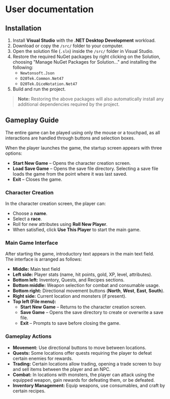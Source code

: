 # User documentation

## Installation

1. Install **Visual Studio** with the **.NET Desktop Development** workload.
2. Download or copy the `/src/` folder to your computer.
3. Open the solution file (`.sln`) inside the `/src/` folder in Visual Studio.
4. Restore the required NuGet packages by right clicking on the Solution, choosing "Manage NuGet Packages for Solution..." and installing the following:
   - `Newtonsoft.Json`
   - `D20Tek.Common.Net47`
   - `D20Tek.DiceNotation.Net47`
5. Build and run the project.

> **Note:** Restoring the above packages will also automatically install any additional dependencies required by the project.

## Gameplay Guide
The entire game can be played using only the mouse or a touchpad, as all interactions are handled through buttons and selection boxes.

When the player launches the game, the startup screen appears with three options:
- **Start New Game** – Opens the character creation screen.
- **Load Save Game** – Opens the save file directory. Selecting a save file loads the game from the point where it was last saved.
- **Exit** – Closes the game.

### Character Creation
In the character creation screen, the player can:
- Choose a **name**.
- Select a **race**.
- Roll for new attributes using **Roll New Player**.
- When satisfied, click **Use This Player** to start the main game.

### Main Game Interface
After starting the game, introductory text appears in the main text field.  
The interface is arranged as follows:
- **Middle:** Main text field
- **Left side:** Player stats (name, hit points, gold, XP, level, attributes).
- **Bottom left:** Inventory, Quests, and Recipes sections.
- **Bottom middle:** Weapon selection for combat and consumable usage.
- **Bottom right:** Directional movement buttons (**North**, **West**, **East**, **South**).
- **Right side:** Current location and monsters (if present).
- **Top left (File menu):**
  - **Start New Game** – Returns to the character creation screen.
  - **Save Game** – Opens the save directory to create or overwrite a save file.
  - **Exit** – Prompts to save before closing the game.

### Gameplay Actions
- **Movement:** Use directional buttons to move between locations.
- **Quests:** Some locations offer quests requiring the player to defeat certain enemies for rewards.
- **Trading:** Certain locations allow trading, opening a trade screen to buy and sell items between the player and an NPC.
- **Combat:** In locations with monsters, the player can attack using the equipped weapon, gain rewards for defeating them, or be defeated.
- **Inventory Management:** Equip weapons, use consumables, and craft by certain recipes.